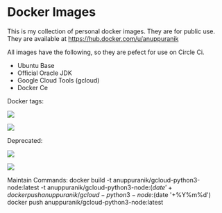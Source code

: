 # Docker Images

This is my collection of personal docker images. They are for public use.
They are available at https://hub.docker.com/u/anuppuranik

All images have the following, so they are pefect for use on Circle Ci.

- Ubuntu Base
- Official Oracle JDK
- Google Cloud Tools (gcloud)
- Docker Ce

Docker tags:

[![](https://images.microbadger.com/badges/version/anuppuranik/gcloud-oracle-jdk.svg)](https://hub.docker.com/r/anuppuranik/gcloud-oracle-jdk "Go to docker hub")

[![](https://images.microbadger.com/badges/version/anuppuranik/gcloud-oracle-jdk:jdk12.svg)](https://hub.docker.com/r/anuppuranik/gcloud-oracle-jdk "Go to docker hub")

Deprecated:

[![](https://images.microbadger.com/badges/version/anuppuranik/gcloud-oracle-jdk:jdk10.svg)](https://hub.docker.com/r/anuppuranik/gcloud-oracle-jdk "Go to docker hub")

[![](https://images.microbadger.com/badges/version/anuppuranik/gcloud-oracle-jdk:jdk8.svg)](https://hub.docker.com/r/anuppuranik/gcloud-oracle-jdk "Go to docker hub")

Maintain Commands:
docker build -t anuppuranik/gcloud-python3-node:latest -t anuppuranik/gcloud-python3-node:$(date '+%Y%m%d') - < Dockerfile
docker push anuppuranik/gcloud-python3-node:$(date '+%Y%m%d')
docker push anuppuranik/gcloud-python3-node:latest
